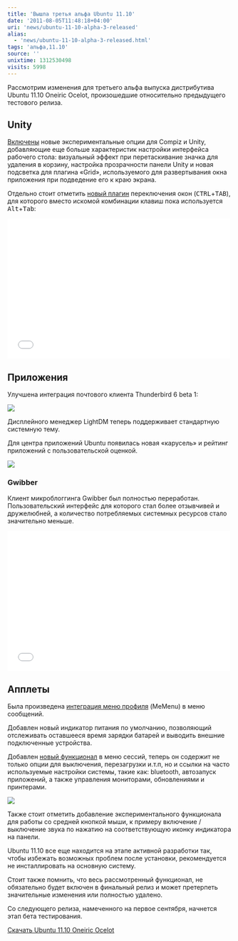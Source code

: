 ```yaml
---
title: 'Вышла третья альфа Ubuntu 11.10'
date: '2011-08-05T11:48:18+04:00'
uri: 'news/ubuntu-11-10-alpha-3-released'
alias: 
  - 'news/ubuntu-11-10-alpha-3-released.html'
tags: 'альфа,11.10'
source: ''
unixtime: 1312530498
visits: 5998
---
```

Рассмотрим изменения для третьего альфа выпуска дистрибутива Ubuntu 11.10 Oneiric Ocelot, произошедшие относительно предыдущего тестового релиза.

## Unity

[Включены](news/unity-4-6-0-ubuntu-11-10) новые экспериментальные опции для Compiz и Unity, добавляющие еще больше характеристик настройки интерфейса рабочего стола: визуальный эффект при перетаскивание значка для удаления в корзину, настройка прозрачности панели Unity и новая подсветка для плагина «Grid», используемого для развертывания окна приложения при подведение его к краю экрана.

Отдельно стоит отметить [новый плагин](news/new-application-switcher-ambiance) переключения окон (<kbd>CTRL</kbd>+<kbd>TAB</kbd>), для которого вместо искомой комбинации клавиш пока используется <kbd>Alt</kbd>+<kbd>Tab</kbd>:

<iframe src="//www.youtube.com/embed/T7vj7AV7Fjo" frameborder="0" width="500" height="314"></iframe>

## Приложения

Улучшена интеграция почтового клиента Thunderbird 6 beta 1:

[![](img/2011/08/05/11-00/thunderbird-6-beta-1-messaging-menu-6011189250-o.jpg)](img/2011/08/05/11-00/thunderbird-6-beta-1-messaging-menu-6011189250-o.jpg)

Дисплейного менеджер LightDM теперь поддерживает стандартную системную тему.

Для центра приложений Ubuntu появилась новая «карусель» и рейтинг приложений с пользовательской оценкой.

[![](img/2011/08/05/11-00/ubuntu-software-center-top-rated-oneiric-2-6011218096-o.jpg)](img/2011/08/05/11-00/ubuntu-software-center-top-rated-oneiric-2-6011218096-o.jpg)

### Gwibber

Клиент микроблоггинга Gwibber был полностью переработан. Пользовательский интерфейс для которого стал более отзывчивей и дружелюбней, а количество потребляемых системных ресурсов стало значительно меньше.

<iframe src="//www.youtube.com/embed/ZqoaB5uvm-k" frameborder="0" width="500" height="314"></iframe>

## Апплеты

Была произведена [интеграция меню профиля](news/unified-messaging-menu-memenu) (MeMenu) в меню сообщений.

Добавлен новый индикатор питания по умолчанию, позволяющий отслеживать оставшееся время зарядки батарей и выводить внешние подключенные устройства.

Добавлен [новый функционал](news/oneirics-session-menu) в меню сессий, теперь он содержит не только опции для выключения, перезагрузки и.т.п, но и ссылки на часто используемые настройки системы, такие как: bluetooth, автозапуск приложений, а также управления мониторами, обновлениями и принтерами.

[![](img/2011/08/05/11-00/ubuntu-11-10-oneirics-session-5970048813-o.jpg)](img/2011/08/05/11-00/ubuntu-11-10-oneirics-session-5970048813-o.jpg)

Также стоит отметить добавление экспериментального функционала для работы со средней кнопкой мыши, к примеру включение / выключение звука по нажатию на соответствующую иконку индикатора на панели.

Ubuntu 11.10 все еще находится на этапе активной разработки так, чтобы избежать возможных проблем после установки, рекомендуется не инсталлировать на основную систему.

Стоит также помнить, что весь рассмотренный функционал, не обязательно будет включен в финальный релиз и может претерпеть значительные изменения или полностью удалено.

Со следующего релиза, намеченного на первое сентября, начнется этап бета тестирования.

[Скачать Ubuntu 11.10 Oneiric Ocelot](https://wiki.ubuntu.com/OneiricOcelot/TechnicalOverview/Alpha3#Download_the_Alpha_3)

